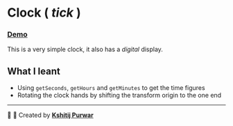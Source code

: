 # Clock ( _tick_ )
### [Demo](https://www.kshitijpurwar.com/2.Clock/)

This is a very simple clock, it also has a _digital_ display.

## What I leant

- Using `getSeconds`, `getHours` and `getMinutes` to get the time figures
- Rotating the clock hands by shifting the transform origin to the one end

---
:wrench: :nut_and_bolt: Created by  __[Kshitij Purwar](https://kshitijpurwar.com)__
